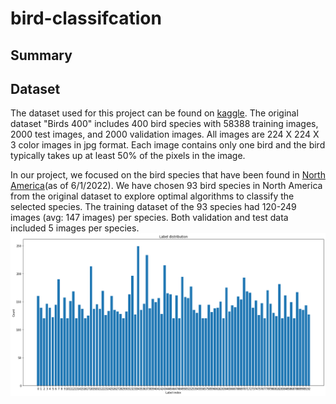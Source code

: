 # bird-classifcation


## Summary

## Dataset
The dataset used for this project can be found on [kaggle](https://www.kaggle.com/datasets/gpiosenka/100-bird-species). The original dataset "Birds 400" includes 400 bird species with 58388 training images, 2000 test images, and 2000 validation images. All images are 224 X 224 X 3 color images in jpg format. Each image contains only one bird and the bird typically takes up at least 50% of the pixels in the image. 

In our project, we focused on the bird species that have been found in [North America](https://en.wikipedia.org/wiki/List_of_birds_of_the_United_States)(as of 6/1/2022). We have chosen 93 bird species in North America from the original dataset to explore optimal algorithms to classify the selected species. The training dataset of the 93 species had 120-249 images (avg: 147 images) per species. Both validation and test data included 5 images per species. 
![](imgs/NA93_count.png)
